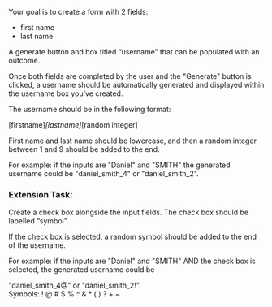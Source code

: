 Your goal is to create a form with 2 fields:
* first name
* last name  

A generate button and box titled “username” that can be
populated with an outcome.  

Once both fields are completed by the user and the "Generate"
button is clicked, a username should be automatically generated
and displayed within the username box you’ve created.  

The username should be in the following format:  

[firstname]_[lastname]_[random integer]  

First name and last name should be lowercase, and then a random
integer between 1 and 9 should be added to the end.  

For example: if the inputs are "Daniel" and "SMITH" the generated
username could be "daniel_smith_4" or "daniel_smith_2".  

### Extension Task:
Create a check box alongside the input fields. The check box
should be labelled “symbol”.  

If the check box is selected, a random symbol should be
added to the end of the username.  

For example: if the inputs are "Daniel" and "SMITH" AND the check
box is selected, the generated username could be

"daniel_smith_4@" or "daniel_smith_2!".  
Symbols: ! @ # $ % ^ & * ( ) ? + ~  
